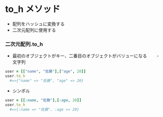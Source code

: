 # to_h メソッド
- 配列をハッシュに変換する
- 二次元配列に使用する
　　
### 二次元配列.to_h
- 最初のオブジェクトがキー、二番目のオブジェクトがバリューになる
　　- 文字列
```ruby
user = [["name", "佐藤"],["age", 20]]
user.to_h
  #=>{"name" => "佐藤", "age" => 20}
```
  
- シンボル
```ruby
user = [[:name, "佐藤"],[:age, 20]]
user.to_h
  #=>{:name => "佐藤", :age => 20}
```
